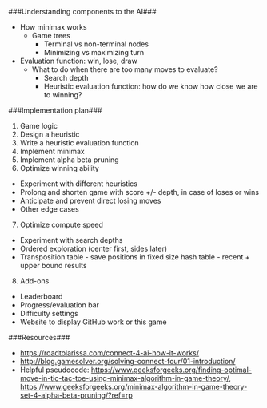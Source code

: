 ###Understanding components to the AI###
- How minimax works
  - Game trees
    - Terminal vs non-terminal nodes
    - Minimizing vs maximizing turn 
- Evaluation function: win, lose, draw
  - What to do when there are too many moves to evaluate?
    - Search depth
    - Heuristic evaluation function: how do we know how close we are to winning?

###Implementation plan###
1. Game logic
2. Design a heuristic
3. Write a heuristic evaluation function 
4. Implement minimax
5. Implement alpha beta pruning
6. Optimize winning ability
- Experiment with different heuristics
- Prolong and shorten game with score +/- depth, in case of loses or wins
- Anticipate and prevent direct losing moves
- Other edge cases
7. Optimize compute speed 
- Experiment with search depths
- Ordered exploration (center first, sides later)
- Transposition table - save positions in fixed size hash table - recent + upper bound results
8. Add-ons
- Leaderboard
- Progress/evaluation bar
- Difficulty settings
- Website to display GitHub work or this game

###Resources### 
- https://roadtolarissa.com/connect-4-ai-how-it-works/
- http://blog.gamesolver.org/solving-connect-four/01-introduction/
- Helpful pseudocode: https://www.geeksforgeeks.org/finding-optimal-move-in-tic-tac-toe-using-minimax-algorithm-in-game-theory/, https://www.geeksforgeeks.org/minimax-algorithm-in-game-theory-set-4-alpha-beta-pruning/?ref=rp 
